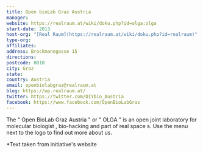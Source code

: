 ```yaml
---
title: Open bioLab Graz Austria
manager:
website: https://realraum.at/wiki/doku.php?id=olga:olga
start-date: 2013
host-org: "[Real Raum](https://realraum.at/wiki/doku.php?id=realraum)"
type-org:
affiliates:
address: Brockmanngasse 15
directions:
postcode: 8010
city: Graz
state:
country: Austria
email: openbiolabgraz@realraum.at
blog: https://wp.realraum.at/
twitter: https://twitter.com/DIYbio_Austria
facebook: https://www.facebook.com/OpenBioLabGraz
---
```


The " Open BioLab Graz Austria " or " OLGA " is an open joint laboratory for molecular biologist , bio-hacking and part of real space s.
Use the menu next to the logo to find out more about us.


\*Text taken from initiative's website
